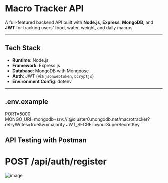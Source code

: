 #  Macro Tracker API

A full-featured backend API built with **Node.js**, **Express**, **MongoDB**, and **JWT** for tracking users' food, water, weight, and daily macros.

---

##  Tech Stack

- **Runtime**: Node.js  
- **Framework**: Express.js  
- **Database**: MongoDB with Mongoose  
- **Auth**: JWT (via `jsonwebtoken`, `bcryptjs`)  
- **Environment Config**: dotenv

---
## .env.example
PORT=5000
MONGO_URI=mongodb+srv://<username>:<password>@cluster0.mongodb.net/macrotracker?retryWrites=true&w=majority
JWT_SECRET=yourSuperSecretKey


## API Testing with Postman
# POST /api/auth/register
![image](https://github.com/user-attachments/assets/fb404268-eb8e-42e2-9d02-38e78f258394)
